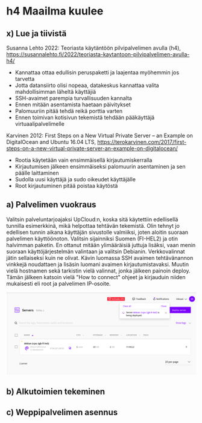 # h4 Maailma kuulee

## x) Lue ja tiivistä

Susanna Lehto 2022: Teoriasta käytäntöön pilvipalvelimen avulla (h4), https://susannalehto.fi/2022/teoriasta-kaytantoon-pilvipalvelimen-avulla-h4/

- Kannattaa ottaa edullisin peruspaketti ja laajentaa myöhemmin jos tarvetta
- Jotta datansiirto olisi nopeaa, datakeskus kannattaa valita mahdollisimman läheltä käyttäjiä
- SSH-avaimet parempia turvallisuuden kannalta
- Ennen mitään asentamista haetaan päivitykset
- Palomuuriin pitää tehdä reikä porttia varten
- Ennen toimivan kotisivun tekemistä tehdään pääkäyttäjä virtuaalipalvelimelle

Karvinen 2012: First Steps on a New Virtual Private Server – an Example on DigitalOcean and Ubuntu 16.04 LTS, https://terokarvinen.com/2017/first-steps-on-a-new-virtual-private-server-an-example-on-digitalocean/

- Rootia käytetään vain ensimmäisellä kirjautumiskerralla
- Kirjautumisen jälkeen ensimmäiseksi palomuurin asentaminen ja sen päälle laittaminen
- Sudolla uusi käyttäjä ja sudo oikeudet käyttäjälle
- Root kirjautuminen pitää poistaa käytöstä

## a) Palvelimen vuokraus

Valitsin palveluntarjoajaksi UpCloud:n, koska sitä käytettiin edellisellä tunnilla esimerkkinä, mikä helpottaa tehtävän tekemistä. Olin tehnyt jo edellisen tunnin aikana käyttäjän sivustolle valmiiksi, joten aloitin suoraan palvelimen käyttöönoton. Valitsin sijainniksi Suomen (FI-HEL2) ja otin halvimman paketin. En ottanut mitään ylimääräisiä juttuja lisäksi, vaan menin suoraan käyttöjärjestelmän valintaan ja valitsin Debianin. Verkkovalinnat jätin sellaiseksi kuin ne olivat. Kävin luomassa SSH avaimen tehtävänannon vinkkejä noudattaen ja lisäsin luomani avaimen kirjautumistavaksi. Muutin vielä hostnamen sekä tarkistin vielä valinnat, jonka jälkeen painoin deploy. Tämän jälkeen katsoin vielä "How to connect" ohjeet ja kirjauduin niiden mukaisesti eli root ja palvelimen IP-osoite. 


![Palvelin](palvelimenluonti.PNG)


## b) Alkutoimien tekeminen




## c) Weppipalvelimen asennus


